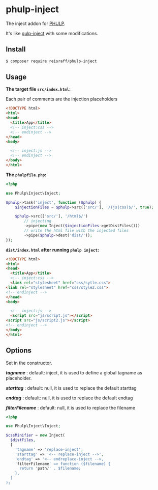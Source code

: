 # phulp-inject

The inject addon for [PHULP](https://github.com/reisraff/phulp).

It's like [gulp-inject](https://github.com/klei/gulp-inject) with some modifications.

## Install

```bash
$ composer require reisraff/phulp-inject
```

## Usage

**The target file `src/index.html`:**

Each pair of comments are the injection placeholders

```html
<!DOCTYPE html>
<html>
<head>
  <title>App</title>
  <!-- inject:css -->
  <!-- endinject -->
</head>
<body>

  <!-- inject:js -->
  <!-- endinject -->
</body>
</html>
```

**The `phulpfile.php`:**

```php
<?php

use Phulp\Inject\Inject;

$phulp->task('inject', function ($phulp) {
    $injectionFiles = $phulp->src(['src/'], '/(js|css)$/', true);

    $phulp->src(['src/'], '/html$/')
        // injecting
        ->pipe(new Inject($injectionFiles->getDistFiles()))
        // write the html file with the injected files
        ->pipe($phulp->dest('dist/'));
});
```

**`dist/index.html` after running `phulp inject`:**

```html
<!DOCTYPE html>
<html>
<head>
  <title>App</title>
  <!-- inject:css -->
  <link rel="stylesheet" href="css/sytle.css">
<link rel="stylesheet" href="css/style2.css">
<!-- endinject -->
</head>
<body>

  <!-- inject:js -->
  <script src="js/script.js"></script>
<script src="js/script2.js"></script>
<!-- endinject -->
</body>
</html>
```

## Options

Set in the constructor.

***tagname*** : default: inject, it is used to define a global tagname as placeholder.

***starttag*** : default: null, it is used to replace the default starttag

***endtag*** : default: null, it is used to replace the default endtag

***filterFilename*** : default: null, it is used to replace the filename

```php
<?php

use Phulp\Inject\Inject;

$cssMinifier = new Inject(
  $distFiles,
  [
    'tagname' => 'replace-inject',
    'starttag' => '<-- replace-inject -->',
    'endtag' => '<-- endreplace-inject -->,
    'filterFilename' => function ($filename) {
      return 'path/' . $filename;
    },
  ]
);

```
